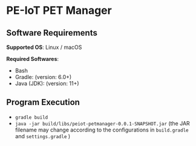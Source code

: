 # PE-IoT PET Manager

## Software Requirements

**Supported OS**: Linux / macOS 

**Required Softwares**:

- Bash
- Gradle: (version: 6.0+)
- Java (JDK): (version: 11+)

## Program Execution
- `gradle build`
- `java -jar build/libs/peiot-petmanager-0.0.1-SNAPSHOT.jar` (the JAR filename may change according to the configurations in `build.gradle` and `settings.gradle` )